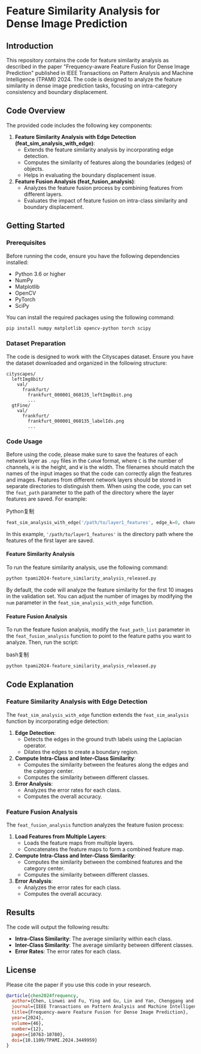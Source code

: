 # Feature Similarity Analysis for Dense Image Prediction

## Introduction

This repository contains the code for feature similarity analysis as described in the paper "Frequency-aware Feature Fusion for Dense Image Prediction" published in IEEE Transactions on Pattern Analysis and Machine Intelligence (TPAMI) 2024. The code is designed to analyze the feature similarity in dense image prediction tasks, focusing on intra-category consistency and boundary displacement.

## Code Overview

The provided code includes the following key components:

1. **Feature Similarity Analysis with Edge Detection (feat_sim_analysis_with_edge)**:
   - Extends the feature similarity analysis by incorporating edge detection.
   - Computes the similarity of features along the boundaries (edges) of objects.
   - Helps in evaluating the boundary displacement issue.
2. **Feature Fusion Analysis (feat_fusion_analysis)**:
   - Analyzes the feature fusion process by combining features from different layers.
   - Evaluates the impact of feature fusion on intra-class similarity and boundary displacement.

## Getting Started

### Prerequisites

Before running the code, ensure you have the following dependencies installed:

- Python 3.6 or higher
- NumPy
- Matplotlib
- OpenCV
- PyTorch
- SciPy

You can install the required packages using the following command:

```bash
pip install numpy matplotlib opencv-python torch scipy
```

### Dataset Preparation

The code is designed to work with the Cityscapes dataset. Ensure you have the dataset downloaded and organized in the following structure:

```
cityscapes/
  leftImg8bit/
    val/
      frankfurt/
        frankfurt_000001_060135_leftImg8bit.png
        ...
  gtFine/
    val/
      frankfurt/
        frankfurt_000001_060135_labelIds.png
        ...
```

### Code Usage

Before using the code, please make sure to save the features of each network layer as `.npy` files in the `CxHxW` format, where `C` is the number of channels, `H` is the height, and `W` is the width. The filenames should match the names of the input images so that the code can correctly align the features and images. Features from different network layers should be stored in separate directories to distinguish them. When using the code, you can set the `feat_path` parameter to the path of the directory where the layer features are saved. For example:

Python复制

```python
feat_sim_analysis_with_edge('/path/to/layer1_features', edge_k=0, channel_clip=True, gt_size=(256, 512), debug=False, inter_mode='nearest', num=50)
```

In this example, `'/path/to/layer1_features'` is the directory path where the features of the first layer are saved.

#### Feature Similarity Analysis

To run the feature similarity analysis, use the following command:

```bash
python tpami2024-feature_similarity_analysis_released.py
```

By default, the code will analyze the feature similarity for the first 10 images in the validation set. You can adjust the number of images by modifying the `num` parameter in the `feat_sim_analysis_with_edge` function.

#### Feature Fusion Analysis

To run the feature fusion analysis, modify the `feat_path_list` parameter in the `feat_fusion_analysis` function to point to the feature paths you want to analyze. Then, run the script:

bash复制

```bash
python tpami2024-feature_similarity_analysis_released.py
```

## Code Explanation

### Feature Similarity Analysis with Edge Detection

The `feat_sim_analysis_with_edge` function extends the `feat_sim_analysis` function by incorporating edge detection:

1. **Edge Detection**:
   - Detects the edges in the ground truth labels using the Laplacian operator.
   - Dilates the edges to create a boundary region.
2. **Compute Intra-Class and Inter-Class Similarity**:
   - Computes the similarity between the features along the edges and the category center.
   - Computes the similarity between different classes.
3. **Error Analysis**:
   - Analyzes the error rates for each class.
   - Computes the overall accuracy.

### Feature Fusion Analysis

The `feat_fusion_analysis` function analyzes the feature fusion process:

1. **Load Features from Multiple Layers**:
   - Loads the feature maps from multiple layers.
   - Concatenates the feature maps to form a combined feature map.
2. **Compute Intra-Class and Inter-Class Similarity**:
   - Computes the similarity between the combined features and the category center.
   - Computes the similarity between different classes.
3. **Error Analysis**:
   - Analyzes the error rates for each class.
   - Computes the overall accuracy.

## Results

The code will output the following results:

- **Intra-Class Similarity**: The average similarity within each class.
- **Inter-Class Similarity**: The average similarity between different classes.
- **Error Rates**: The error rates for each class.

## License

Please cite the paper if you use this code in your research.

```bibtex
@article{chen2024frequency,
  author={Chen, Linwei and Fu, Ying and Gu, Lin and Yan, Chenggang and Harada, Tatsuya and Huang, Gao},
  journal={IEEE Transactions on Pattern Analysis and Machine Intelligence}, 
  title={Frequency-aware Feature Fusion for Dense Image Prediction}, 
  year={2024},
  volume={46},
  number={12},
  pages={10763-10780},
  doi={10.1109/TPAMI.2024.3449959}
}
```